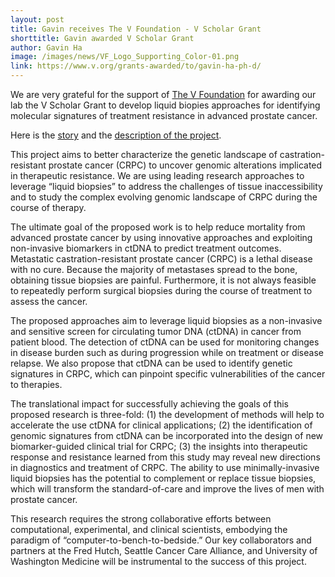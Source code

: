 ```yaml
---
layout: post
title: Gavin receives The V Foundation - V Scholar Grant 
shorttitle: Gavin awarded V Scholar Grant
author: Gavin Ha
image: /images/news/VF_Logo_Supporting_Color-01.png
link: https://www.v.org/grants-awarded/to/gavin-ha-ph-d/
---
```


We are very grateful for the support of [The V Foundation](https://www.v.org/grants-awarded/to/gavin-ha-ph-d/) for awarding our lab the V Scholar Grant to develop liquid biopies approaches for identifying molecular signatures of treatment resistance in advanced prostate cancer.   

Here is the [story](https://www.fredhutch.org/en/news/center-news/2020/01/prostate-cancer-treatment-resistance-liquid-biopsy.html) and the [description of the project](https://www.v.org/grants-awarded/to/gavin-ha-ph-d/).

This project aims to better characterize the genetic landscape of castration-resistant prostate cancer (CRPC) to uncover genomic alterations implicated in therapeutic resistance. We are using leading research approaches to leverage “liquid biopsies” to address the challenges of tissue inaccessibility and to study the complex evolving genomic landscape of CRPC during the course of therapy. 

The ultimate goal of the proposed work is to help reduce mortality from advanced prostate cancer by using innovative approaches and exploiting non-invasive biomarkers in ctDNA to predict treatment outcomes. Metastatic castration-resistant prostate cancer (CRPC) is a lethal disease with no cure. Because the majority of metastases spread to the bone, obtaining tissue biopsies are painful. Furthermore, it is not always feasible to repeatedly perform surgical biopsies during the course of treatment to assess the cancer. 

The proposed approaches aim to leverage liquid biopsies as a non-invasive and sensitive screen for circulating tumor DNA (ctDNA) in cancer from patient blood. The detection of ctDNA can be used for monitoring changes in disease burden such as during progression while on treatment or disease relapse. We also propose that ctDNA can be used to identify genetic signatures in CRPC, which can pinpoint specific vulnerabilities of the cancer to therapies. 

The translational impact for successfully achieving the goals of this proposed research is three-fold: (1) the development of methods will help to accelerate the use ctDNA for clinical applications; (2) the identification of genomic signatures from ctDNA can be incorporated into the design of new biomarker-guided clinical trial for CRPC; (3) the insights into therapeutic response and resistance learned from this study may reveal new directions in diagnostics and treatment of CRPC. The ability to use minimally-invasive liquid biopsies has the potential to complement or replace tissue biopsies, which will transform the standard-of-care and improve the lives of men with prostate cancer.

This research requires the strong collaborative efforts between computational, experimental, and clinical scientists, embodying the paradigm of “computer-to-bench-to-bedside.” Our key collaborators and partners at the Fred Hutch, Seattle Cancer Care Alliance, and University of Washington Medicine will be instrumental to the success of this project.
